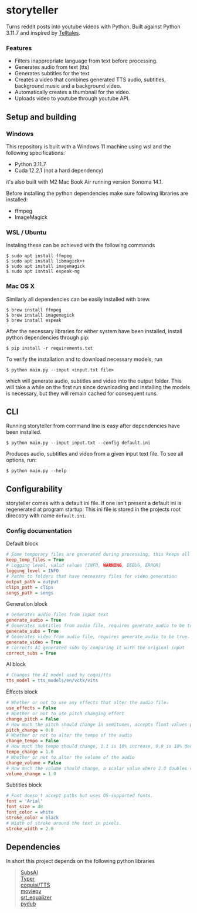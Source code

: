 # storyteller

Turns reddit posts into youtube videos with Python. Built against Python 3.11.7 and inspired by [Telltales](https://www.youtube.com/@Telltales.).

### Features

- Filters inappropriate language from text before processing.
- Generates audio from text (tts)
- Generates subtitles for the text
- Creates a video that combines generated TTS audio, subtitles, background music and a background video.
- Automatically creates a thumbnail for the video.
- Uploads video to youtube through youtube API.

## Setup and building

### Windows

This repository is built with a Windows 11 machine using wsl and the following specifications:

- Python 3.11.7
- Cuda 12.2.1 (not a hard dependency)

it's also built with M2 Mac Book Air running version Sonoma 14.1.

Before installing the python dependencies make sure following libraries are installed:

- ffmpeg
- ImageMagick

### WSL / Ubuntu

Instaling these can be achieved with the following commands

```
$ sudo apt install ffmpeg
$ sudo apt install libmagick++
$ sudo apt install imagemagick
$ sudo apt isntall espeak-ng
```

### Mac OS X

Similarly all dependencies can be easily installed with brew.

```console
$ brew install ffmpeg
$ brew install imagemagick
$ brew install espeak
```

After the necessary libraries for either system have been installed, install python dependencies through pip:

```console
$ pip install -r requirements.txt
```

To verify the installation and to download necessary models, run

```console
$ python main.py --input <input.txt file>
```

which will generate audio, subtitles and video into the output folder. This will take a while on the first run since downloading and installing the models is necessary, but they will remain cached for consequent runs.

## CLI

Running storyteller from command line is easy after dependencies have been installed.

```console
$ python main.py --input input.txt --config default.ini
```

Produces audio, subtitles and video from a given input text file. To see all options, run:

```console
$ python main.py --help
```

## Configurability

storyteller comes with a default ini file. If one isn't present a default ini is regenerated at program startup. This ini file is stored in the projects root direcotry with name `default.ini`.

### Config documentation

Default block

```ini
# Some temporary files are generated during processing, this keeps all temporary files.
keep_temp_files = True
# Logging level, valid values [INFO, WARNING, DEBUG, ERROR]
logging_level = INFO
# Paths to folders that have necessary files for video generation
output_path = output
clips_path = clips
songs_path = songs
```

Generation block

```ini
# Generates audio files from input text
generate_audio = True
# Generates subtitles from audio file, requires generate_audio to be true.
generate_subs = True
# Generates video from audio file, requires generate_audio to be true.
generate_video = True
# Corrects AI generated subs by comparing it with the original input
correct_subs = True
```

AI block

```ini
# Changes the AI model used by coqui/tts
tts_model = tts_models/en/vctk/vits
```

Effects block

```ini
# Whether or not to use any effects that alter the audio file.
use_effects = False
# Whether or not to use pitch changing effect
change_pitch = False
# How much the pitch should change in semitones, accepts float values positive or negative
pitch_change = 0.0
# Whether or not to alter the tempo of the audio
change_tempo = False
# How much the tempo should change, 1.1 is 10% increase, 0.9 is 10% decrease, only positive values.
tempo_change = 1.0
# Whether or not to alter the volume of the audio
change_volume = False
# How much the volume should change, a scalar value where 2.0 doubles volume, 0.5 halves
volume_change = 1.0
```

Subtitles block

```ini
# Font doesn't accept paths but uses OS-supported fonts.
font = 'Arial'
font_size = 48
font_color = white
stroke_color = black
# Width of stroke around the text in pixels.
stroke_width = 2.0
```

## Dependencies

In short this project depends on the following python libraries

> [SubsAI](https://github.com/abdeladim-s/subsai)  
> [Typer](https://typer.tiangolo.com/)  
> [coquiai/TTS](https://github.com/coqui-ai/TTS)  
> [moviepy](https://pypi.org/project/moviepy/)  
> [srt_equalizer](https://github.com/peterk/srt_equalizer)  
> [pydub](https://github.com/jiaaro/pydub)

